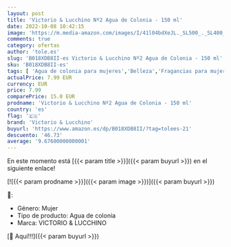 ```yaml
---
layout: post
title: 'Victorio & Lucchino Nº2 Agua de Colonia - 150 ml'
date: 2022-10-08 10:42:15
image: 'https://m.media-amazon.com/images/I/41l04bdXeJL._SL500_._SL400_.jpg'
comments: true
category: ofertas
author: 'tole.es'
slug: 'B018XDB8II-es Victorio & Lucchino Nº2 Agua de Colonia - 150 ml'
sku: 'B018XDB8II-es'
tags: [ 'Agua de colonia para mujeres','Belleza','Fragancias para mujeres','Perfumes y fragancias','agua','colonia','de','victorio & lucchino','🇪🇸', ]
actualPrice: 7.99 EUR
currency: EUR
price: 7.99
comparePrice: 15.0 EUR
prodname: 'Victorio & Lucchino Nº2 Agua de Colonia - 150 ml'
country: 'es'
flag: '🇪🇸'
brand: 'Victorio & Lucchino'
buyurl: 'https://www.amazon.es/dp/B018XDB8II/?tag=tolees-21'
descuento: '46.73'
average: '9.67600000000001'
---
```


En este momento está [{{< param title >}}]({{< param buyurl >}}) en el siguiente enlace!

[![{{< param prodname >}}]({{< param image >}})]({{< param buyurl >}})

🔎:

- Género: Mujer
- Tipo de producto: Agua de colonia
- Marca: VICTORIO & LUCCHINO

[🛒 Aquí!!!]({{< param buyurl >}})
